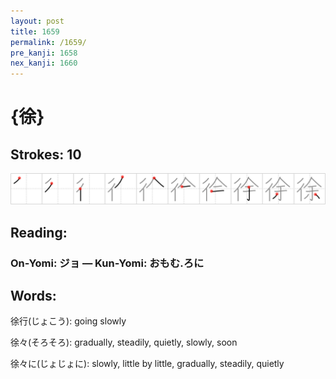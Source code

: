 ```yaml
---
layout: post
title: 1659
permalink: /1659/
pre_kanji: 1658
nex_kanji: 1660
---
```


# {徐}

## Strokes: 10

<div class="stroke"><img src="../images/E5BE90.png" /></div>

## Reading:

### On-Yomi: ジョ &mdash; Kun-Yomi: おもむ.ろに

## Words:

徐行(じょこう): going slowly

徐々(そろそろ): gradually, steadily, quietly, slowly, soon

徐々に(じょじょに): slowly, little by little, gradually, steadily, quietly
